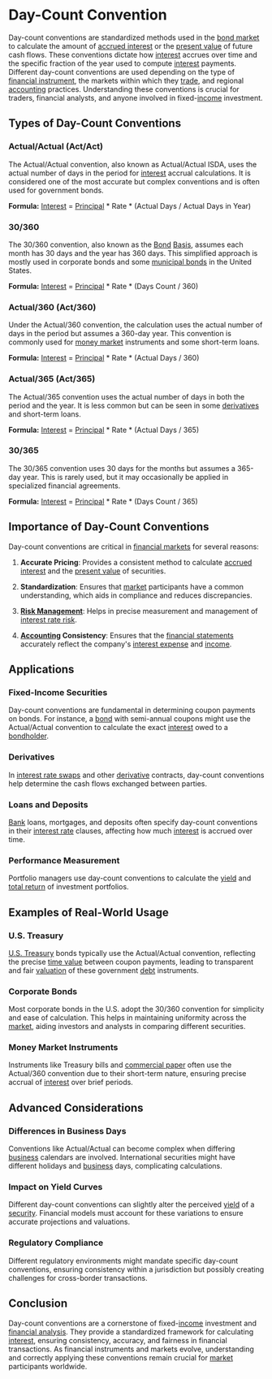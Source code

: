 # Day-Count Convention

Day-count conventions are standardized methods used in the [bond market](../b/bond_market.md) to calculate the amount of [accrued interest](../a/accrued_interest.md) or the [present value](../p/present_value.md) of future cash flows. These conventions dictate how [interest](../i/interest.md) accrues over time and the specific fraction of the year used to compute [interest](../i/interest.md) payments. Different day-count conventions are used depending on the type of [financial instrument](../f/financial_instrument.md), the markets within which they [trade](../t/trade.md), and regional [accounting](../a/accounting.md) practices. Understanding these conventions is crucial for traders, financial analysts, and anyone involved in fixed-[income](../i/income.md) investment.

## Types of Day-Count Conventions

### Actual/Actual (Act/Act)

The Actual/Actual convention, also known as Actual/Actual ISDA, uses the actual number of days in the period for [interest](../i/interest.md) accrual calculations. It is considered one of the most accurate but complex conventions and is often used for government bonds.

**Formula:**
[Interest](../i/interest.md) = [Principal](../p/principal.md) * Rate * (Actual Days / Actual Days in Year)

### 30/360

The 30/360 convention, also known as the [Bond](../b/bond.md) [Basis](../b/basis.md), assumes each month has 30 days and the year has 360 days. This simplified approach is mostly used in corporate bonds and some [municipal bonds](../m/municipal_bonds.md) in the United States.

**Formula:**
[Interest](../i/interest.md) = [Principal](../p/principal.md) * Rate * (Days Count / 360)

### Actual/360 (Act/360)

Under the Actual/360 convention, the calculation uses the actual number of days in the period but assumes a 360-day year. This convention is commonly used for [money market](../m/money_market.md) instruments and some short-term loans.

**Formula:**
[Interest](../i/interest.md) = [Principal](../p/principal.md) * Rate * (Actual Days / 360)

### Actual/365 (Act/365)

The Actual/365 convention uses the actual number of days in both the period and the year. It is less common but can be seen in some [derivatives](../d/derivatives.md) and short-term loans.

**Formula:**
[Interest](../i/interest.md) = [Principal](../p/principal.md) * Rate * (Actual Days / 365)

### 30/365

The 30/365 convention uses 30 days for the months but assumes a 365-day year. This is rarely used, but it may occasionally be applied in specialized financial agreements.

**Formula:**
[Interest](../i/interest.md) = [Principal](../p/principal.md) * Rate * (Days Count / 365)

## Importance of Day-Count Conventions

Day-count conventions are critical in [financial markets](../f/financial_market.md) for several reasons:

1. **Accurate Pricing**: Provides a consistent method to calculate [accrued interest](../a/accrued_interest.md) and the [present value](../p/present_value.md) of securities.
   
2. **Standardization**: Ensures that [market](../m/market.md) participants have a common understanding, which aids in compliance and reduces discrepancies.

3. **[Risk Management](../r/risk_management.md)**: Helps in precise measurement and management of [interest rate risk](../i/interest_rate_risk.md).

4. **[Accounting](../a/accounting.md) Consistency**: Ensures that the [financial statements](../f/financial_statements.md) accurately reflect the company's [interest expense](../i/interest_expense.md) and [income](../i/income.md).

## Applications

### Fixed-Income Securities

Day-count conventions are fundamental in determining coupon payments on bonds. For instance, a [bond](../b/bond.md) with semi-annual coupons might use the Actual/Actual convention to calculate  the exact [interest](../i/interest.md) owed to a [bondholder](../b/bondholder.md).

### Derivatives

In [interest rate swaps](../i/interest_rate_swaps.md) and other [derivative](../d/derivative.md) contracts, day-count conventions help determine the cash flows exchanged between parties.

### Loans and Deposits

[Bank](../b/bank.md) loans, mortgages, and deposits often specify day-count conventions in their [interest rate](../i/interest_rate.md) clauses, affecting how much [interest](../i/interest.md) is accrued over time.

### Performance Measurement

Portfolio managers use day-count conventions to calculate the [yield](../y/yield.md) and [total return](../t/total_return.md) of investment portfolios.

## Examples of Real-World Usage

### U.S. Treasury

[U.S. Treasury](../u/u.s._treasury.md) bonds typically use the Actual/Actual convention, reflecting the precise [time value](../t/time_value.md) between coupon payments, leading to transparent and fair [valuation](../v/valuation.md) of these government [debt](../d/debt.md) instruments.

### Corporate Bonds

Most corporate bonds in the U.S. adopt the 30/360 convention for simplicity and ease of calculation. This helps in maintaining uniformity across the [market](../m/market.md), aiding investors and analysts in comparing different securities. 

### Money Market Instruments

Instruments like Treasury bills and [commercial paper](../c/commercial_paper.md) often use the Actual/360 convention due to their short-term nature, ensuring precise accrual of [interest](../i/interest.md) over brief periods.

## Advanced Considerations

### Differences in Business Days

Conventions like Actual/Actual can become complex when differing [business](../b/business.md) calendars are involved. International securities might have different holidays and [business](../b/business.md) days, complicating calculations.

### Impact on Yield Curves

Different day-count conventions can slightly alter the perceived [yield](../y/yield.md) of a [security](../s/security.md). Financial models must account for these variations to ensure accurate projections and valuations.

### Regulatory Compliance

Different regulatory environments might mandate specific day-count conventions, ensuring consistency within a jurisdiction but possibly creating challenges for cross-border transactions.

## Conclusion

Day-count conventions are a cornerstone of fixed-[income](../i/income.md) investment and [financial analysis](../f/financial_analysis.md). They provide a standardized framework for calculating [interest](../i/interest.md), ensuring consistency, accuracy, and fairness in financial transactions. As financial instruments and markets evolve, understanding and correctly applying these conventions remain crucial for [market](../m/market.md) participants worldwide.